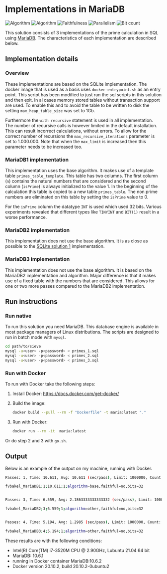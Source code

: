 # Implementations in MariaDB

![Algorithm](https://img.shields.io/badge/Algorithm-base-green)
![Algorithm](https://img.shields.io/badge/Algorithm-other-yellowgreen)
![Faithfulness](https://img.shields.io/badge/Faithful-no-yellowgreen)
![Parallelism](https://img.shields.io/badge/Parallel-no-green)
![Bit count](https://img.shields.io/badge/Bits-32-yellowgreen)

This solution consists of 3 implementations of the prime calculation in SQL using [MariaDB](https://mariadb.org). The characteristics of each implementation are described below.

## Implementation details

### Overview

These implementations are based on the SQLite implementation. The docker image that is used as a basis uses `docker-entrypoint.sh` as an entry point. This script has been modified to just run the sql scripts in this solution and then exit. In al cases memory stored tables without transaction support are used. To enable this and to avoid the table to be written to disk the setting `max_heap_table_size` was set to 1Gb.

Furthermore the `with recursive` statement is used in all implementation. The number of recursive calls is however limited in the default installation. This can result incorrect calculations, without errors. To allow for the correct number of recursions the `max_recursive_iterations` parameter is set to 1.000.000. Note that when the `max_limit` is increased then this parameter needs to be increased too.

### MariaDB1 implementation

This implementation uses the base algorithm. It makes use of a template table `primes_table_template`. This table has two columns. The first column (`n`) contains the natural numbers that are considered and the second column (`isPrime`) is always initialized to the value 1. In the beginning of the calculation this table is copied to a new table `primes_table`. The non prime numbers are eliminated on this table by setting the `isPrime` value to 0.

For the `isPrime` column the datatype `INT` is used which used 32 bits. Various experiments revealed that different types like `TINYINT` and `BIT(1)` result in a worse performance.

### MariaDB2 implementation

This implementation does not use the base algorithm. It is as close as possible to the [SQLite solution 1](../../PrimeSQLite/solution_1/) implementation.

### MariaDB3 implementation

This implementation does not use the base algorithm. It is based on the MariaDB2 implementation and algorithm. Major difference is that it makes use of a fixed table with the numbers that are considered. This allows for one or two more passes compared to the MariaDB2 implementation.

## Run instructions

### Run native

To run this solution you need MariaDB. This database engine is available in most package managers of Linux distributions. The scripts are designed to run in batch mode with `mysql`.

```bash
cd path/to/sieve
mysql -u<user> -p<password> < primes_1.sql
mysql -u<user> -p<password> < primes_2.sql
mysql -u<user> -p<password> < primes_3.sql
```

### Run with Docker

To run with Docker take the following steps:

1. Install Docker: <https://docs.docker.com/get-docker/>
2. Build the image:

    ```bash
    docker build --pull --rm -f "Dockerfile" -t maria:latest "."
    ```

3. Run with Docker:

    ```bash
    docker run --rm -it  maria:latest 
    ```

Or do step 2 and 3 with `go.sh`.

## Output

Below is an example of the output on my machine, running with Docker.

```bash
Passes: 1, Time: 10.611, Avg: 10.611 (sec/pass), Limit: 1000000, Count: 78498, Valid: True

fvbakel_MariaDB1;1;10.611;1;algorithm=base,faithful=no,bits=32


Passes: 3, Time: 6.559, Avg: 2.1863333333333332 (sec/pass), Limit: 1000000, Count: 78498, Valid: True

fvbakel_MariaDB2;3;6.559;1;algorithm=other,faithful=no,bits=32


Passes: 4, Time: 5.194, Avg: 1.2985 (sec/pass), Limit: 1000000, Count: 78498, Valid: True

fvbakel_MariaDB3;4;5.194;1;algorithm=other,faithful=no,bits=32
```

These results are with the following conditions:

- Intel(R) Core(TM) i7-3520M CPU @ 2.90GHz, Lubuntu 21.04 64 bit
- MariaDB: 10.6.1
- running in Docker container MariaDB:10.6.2
- Docker version 20.10.2, build 20.10.2-0ubuntu2
